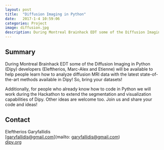 ```yaml
---
layout: post
title:  "Diffusion Imaging in Python"
date:   2017-1-4 10:59:06
categories: Project
image: diffusion.jpg
description: During Montreal Brainhack EDT some of the Diffusion Imaging in Python
---
```

## Summary
During Montreal Brainhack EDT some of the Diffusion Imaging in Python (Dipy) developers (Eleftherios, Marc-Alex and Etienne) will be available to help people learn how to analyze diffusion MRI data with the latest state-of-the-art methods available in Dipy! So, bring your datasets!

Additionally, for people who already know how to code in Python we will work during the Hackathon to extend the segmentation and visualization capabilities of Dipy. Other ideas are welcome too. Join us and share your code and ideas!


## Contact  
Eleftherios Garyfallidis  
[garyfallidis@gmail.com](mailto: garyfallidis@gmail.com)  
[dipy.org](dipy.org)  
